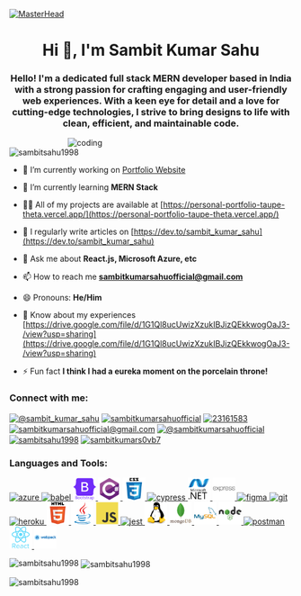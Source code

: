 [![MasterHead](https://drive.google.com/uc?export=view&id=1yYtw_SbHPI9Z0TzSWg1tU9QPgcRMk12Z)](https://drive.google.com/file/d/1yYtw_SbHPI9Z0TzSWg1tU9QPgcRMk12Z/view?usp=sharing)


<h1 align="center">Hi 👋, I'm Sambit Kumar Sahu</h1>
<h3 align="center">Hello! I'm a dedicated full stack MERN developer based in India with a strong passion for crafting engaging and user-friendly web experiences. With a keen eye for detail and a love for cutting-edge technologies, I strive to bring designs to life with clean, efficient, and maintainable code.</h3>

<img align="right" alt="coding" width="400" src="https://www.wingstechsolutions.com/wp-content/uploads/2022/03/full-stack-developer.gif"/>

<p align="left"> <img src="https://komarev.com/ghpvc/?username=sambitsahu1998&label=Profile%20views&color=0e75b6&style=flat" alt="sambitsahu1998" /> </p>


- 🔭 I’m currently working on [Portfolio Website](https://personal-portfolio-taupe-theta.vercel.app/)

- 🌱 I’m currently learning **MERN Stack**

- 👨‍💻 All of my projects are available at [https://personal-portfolio-taupe-theta.vercel.app/](https://personal-portfolio-taupe-theta.vercel.app/)

- 📝 I regularly write articles on [https://dev.to/sambit_kumar_sahu](https://dev.to/sambit_kumar_sahu)

- 💬 Ask me about **React.js, Microsoft Azure, etc**

- 📫 How to reach me **sambitkumarsahuofficial@gmail.com**

- 😄 Pronouns: **He/Him**

- 📄 Know about my experiences [https://drive.google.com/file/d/1G1Ql8ucUwizXzukIBJizQEkkwogOaJ3-/view?usp=sharing](https://drive.google.com/file/d/1G1Ql8ucUwizXzukIBJizQEkkwogOaJ3-/view?usp=sharing)

- ⚡ Fun fact **I think I had a eureka moment on the porcelain throne!**

<h3 align="left">Connect with me:</h3>
<p align="left">
<a href="https://dev.to/@sambit_kumar_sahu" target="blank"><img align="center" src="https://raw.githubusercontent.com/rahuldkjain/github-profile-readme-generator/master/src/images/icons/Social/devto.svg" alt="@sambit_kumar_sahu" height="30" width="40" /></a>
<a href="https://linkedin.com/in/sambitkumarsahuofficial" target="blank"><img align="center" src="https://raw.githubusercontent.com/rahuldkjain/github-profile-readme-generator/master/src/images/icons/Social/linked-in-alt.svg" alt="sambitkumarsahuofficial" height="30" width="40" /></a>
<a href="https://stackoverflow.com/users/23161583" target="blank"><img align="center" src="https://raw.githubusercontent.com/rahuldkjain/github-profile-readme-generator/master/src/images/icons/Social/stack-overflow.svg" alt="23161583" height="30" width="40" /></a>
<a href="https://codesandbox.com/sambitkumarsahuofficial@gmail.com" target="blank"><img align="center" src="https://raw.githubusercontent.com/rahuldkjain/github-profile-readme-generator/master/src/images/icons/Social/codesandbox.svg" alt="sambitkumarsahuofficial@gmail.com" height="30" width="40" /></a>
<a href="https://medium.com/@sambitkumarsahuofficial" target="blank"><img align="center" src="https://raw.githubusercontent.com/rahuldkjain/github-profile-readme-generator/master/src/images/icons/Social/medium.svg" alt="@sambitkumarsahuofficial" height="30" width="40" /></a>
<a href="https://www.leetcode.com/sambitsahu1998" target="blank"><img align="center" src="https://raw.githubusercontent.com/rahuldkjain/github-profile-readme-generator/master/src/images/icons/Social/leet-code.svg" alt="sambitsahu1998" height="30" width="40" /></a>
<a href="https://auth.geeksforgeeks.org/user/sambitkumars0vb7" target="blank"><img align="center" src="https://raw.githubusercontent.com/rahuldkjain/github-profile-readme-generator/master/src/images/icons/Social/geeks-for-geeks.svg" alt="sambitkumars0vb7" height="30" width="40" /></a>
</p>

<h3 align="left">Languages and Tools:</h3>
<p align="left"> <a href="https://azure.microsoft.com/en-in/" target="_blank" rel="noreferrer"> <img src="https://www.vectorlogo.zone/logos/microsoft_azure/microsoft_azure-icon.svg" alt="azure" width="40" height="40"/> </a> <a href="https://babeljs.io/" target="_blank" rel="noreferrer"> <img src="https://www.vectorlogo.zone/logos/babeljs/babeljs-icon.svg" alt="babel" width="40" height="40"/> </a> <a href="https://getbootstrap.com" target="_blank" rel="noreferrer"> <img src="https://raw.githubusercontent.com/devicons/devicon/master/icons/bootstrap/bootstrap-plain-wordmark.svg" alt="bootstrap" width="40" height="40"/> </a> <a href="https://www.w3schools.com/cs/" target="_blank" rel="noreferrer"> <img src="https://raw.githubusercontent.com/devicons/devicon/master/icons/csharp/csharp-original.svg" alt="csharp" width="40" height="40"/> </a> <a href="https://www.w3schools.com/css/" target="_blank" rel="noreferrer"> <img src="https://raw.githubusercontent.com/devicons/devicon/master/icons/css3/css3-original-wordmark.svg" alt="css3" width="40" height="40"/> </a> <a href="https://www.cypress.io" target="_blank" rel="noreferrer"> <img src="https://raw.githubusercontent.com/simple-icons/simple-icons/6e46ec1fc23b60c8fd0d2f2ff46db82e16dbd75f/icons/cypress.svg" alt="cypress" width="40" height="40"/> </a> <a href="https://dotnet.microsoft.com/" target="_blank" rel="noreferrer"> <img src="https://raw.githubusercontent.com/devicons/devicon/master/icons/dot-net/dot-net-original-wordmark.svg" alt="dotnet" width="40" height="40"/> </a> <a href="https://expressjs.com" target="_blank" rel="noreferrer"> <img src="https://raw.githubusercontent.com/devicons/devicon/master/icons/express/express-original-wordmark.svg" alt="express" width="40" height="40"/> </a> <a href="https://www.figma.com/" target="_blank" rel="noreferrer"> <img src="https://www.vectorlogo.zone/logos/figma/figma-icon.svg" alt="figma" width="40" height="40"/> </a> <a href="https://git-scm.com/" target="_blank" rel="noreferrer"> <img src="https://www.vectorlogo.zone/logos/git-scm/git-scm-icon.svg" alt="git" width="40" height="40"/> </a> <a href="https://heroku.com" target="_blank" rel="noreferrer"> <img src="https://www.vectorlogo.zone/logos/heroku/heroku-icon.svg" alt="heroku" width="40" height="40"/> </a> <a href="https://www.w3.org/html/" target="_blank" rel="noreferrer"> <img src="https://raw.githubusercontent.com/devicons/devicon/master/icons/html5/html5-original-wordmark.svg" alt="html5" width="40" height="40"/> </a> <a href="https://www.java.com" target="_blank" rel="noreferrer"> <img src="https://raw.githubusercontent.com/devicons/devicon/master/icons/java/java-original.svg" alt="java" width="40" height="40"/> </a> <a href="https://developer.mozilla.org/en-US/docs/Web/JavaScript" target="_blank" rel="noreferrer"> <img src="https://raw.githubusercontent.com/devicons/devicon/master/icons/javascript/javascript-original.svg" alt="javascript" width="40" height="40"/> </a> <a href="https://jestjs.io" target="_blank" rel="noreferrer"> <img src="https://www.vectorlogo.zone/logos/jestjsio/jestjsio-icon.svg" alt="jest" width="40" height="40"/> </a> <a href="https://www.linux.org/" target="_blank" rel="noreferrer"> <img src="https://raw.githubusercontent.com/devicons/devicon/master/icons/linux/linux-original.svg" alt="linux" width="40" height="40"/> </a> <a href="https://www.mongodb.com/" target="_blank" rel="noreferrer"> <img src="https://raw.githubusercontent.com/devicons/devicon/master/icons/mongodb/mongodb-original-wordmark.svg" alt="mongodb" width="40" height="40"/> </a> <a href="https://www.mysql.com/" target="_blank" rel="noreferrer"> <img src="https://raw.githubusercontent.com/devicons/devicon/master/icons/mysql/mysql-original-wordmark.svg" alt="mysql" width="40" height="40"/> </a> <a href="https://nodejs.org" target="_blank" rel="noreferrer"> <img src="https://raw.githubusercontent.com/devicons/devicon/master/icons/nodejs/nodejs-original-wordmark.svg" alt="nodejs" width="40" height="40"/> </a> <a href="https://postman.com" target="_blank" rel="noreferrer"> <img src="https://www.vectorlogo.zone/logos/getpostman/getpostman-icon.svg" alt="postman" width="40" height="40"/> </a> <a href="https://reactjs.org/" target="_blank" rel="noreferrer"> <img src="https://raw.githubusercontent.com/devicons/devicon/master/icons/react/react-original-wordmark.svg" alt="react" width="40" height="40"/> </a> <a href="https://webpack.js.org" target="_blank" rel="noreferrer"> <img src="https://raw.githubusercontent.com/devicons/devicon/d00d0969292a6569d45b06d3f350f463a0107b0d/icons/webpack/webpack-original-wordmark.svg" alt="webpack" width="40" height="40"/> </a> </p>

<p><img align="left" src="https://github-readme-stats.vercel.app/api/top-langs?username=sambitsahu1998&show_icons=true&locale=en&layout=compact" alt="sambitsahu1998" /></p>

<p>&nbsp;<img align="center" src="https://github-readme-stats.vercel.app/api?username=sambitsahu1998&show_icons=true&locale=en" alt="sambitsahu1998" /></p>

<p><img align="center" src="https://github-readme-streak-stats.herokuapp.com/?user=sambitsahu1998&" alt="sambitsahu1998" /></p>
